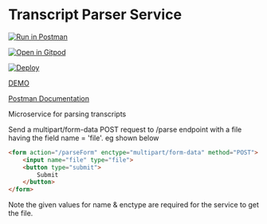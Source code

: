 # Transcript Parser Service

[![Run in Postman](https://run.pstmn.io/button.svg)](https://www.postman.com/run-collection/eb4383a1dc7746205c44)

[![Open in Gitpod](https://gitpod.io/button/open-in-gitpod.svg)](https://gitpod.io/#https://github.com/uwidcit/parser-service)

[![Deploy](https://www.herokucdn.com/deploy/button.svg)](https://heroku.com/deploy)

[DEMO](https://uwi-transcript-parser.herokuapp.com/)

[Postman Documentation](https://documenter.getpostman.com/view/583570/TW73FRoP)

Microservice for parsing transcripts

Send a multipart/form-data POST request to /parse endpoint with a file having the field name = 'file'. eg shown below

```html
<form action="/parseForm" enctype="multipart/form-data" method="POST">
    <input name="file" type="file">
    <button type="submit">
        Submit
    </button>
</form>    
```
Note the given  values for name & enctype are required for the service to get the file.